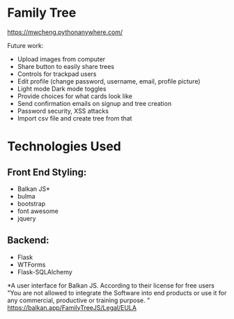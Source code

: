 # Family Tree
https://mwcheng.pythonanywhere.com/

Future work:  
- Upload images from computer  
- Share button to easily share trees  
- Controls for trackpad users  
- Edit profile (change password, username, email, profile picture)  
- Light mode Dark mode toggles  
- Provide choices for what cards look like  
- Send confirmation emails on signup and tree creation  
- Password security, XSS attacks  
- Import csv file and create tree from that  





# Technologies Used
## Front End Styling:
- Balkan JS*  
- bulma  
- bootstrap  
- font awesome  
- jquery  

## Backend:
- Flask  
- WTForms  
- Flask-SQLAlchemy  

*A user interface for Balkan JS. According to their license for free users "You are not allowed to integrate the Software into end products or use it for any commercial, productive or training purpose. "
https://balkan.app/FamilyTreeJS/Legal/EULA